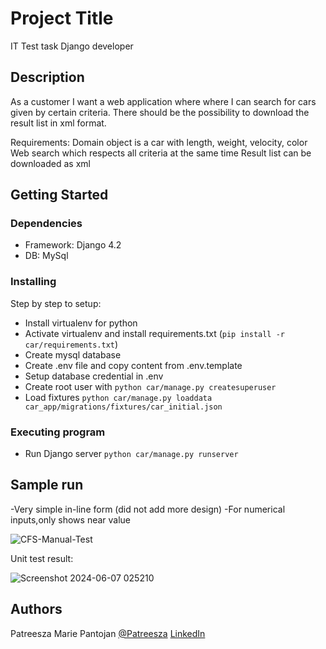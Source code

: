 # Project Title

IT Test task Django developer

## Description

As a customer I want a web application where where I can search for cars given by certain criteria.
There should be the possibility to download the result list in xml format.

Requirements:
    Domain object is a car with length, weight, velocity, color
    Web search which respects all criteria at the same time
    Result list can be downloaded as xml

## Getting Started

### Dependencies

- Framework: Django 4.2
- DB: MySql 

### Installing

Step by step to setup:

- Install virtualenv for python
- Activate virtualenv and install requirements.txt (`pip install -r car/requirements.txt`)
- Create mysql database
- Create .env file and copy content from .env.template
- Setup database credential in .env 
- Create root user with `python car/manage.py createsuperuser`
- Load fixtures `python car/manage.py loaddata car_app/migrations/fixtures/car_initial.json`

### Executing program

- Run Django server `python car/manage.py runserver` 


## Sample run

-Very simple in-line form (did not add more design)
-For numerical inputs,only shows near value

![CFS-Manual-Test](https://github.com/Patreesza/car-filter-system/assets/35329479/9e446ded-c857-4e4d-9ff7-021bb369e123)

Unit test result: 

![Screenshot 2024-06-07 025210](https://github.com/Patreesza/car-filter-system/assets/35329479/d0999d98-1aee-4c09-9898-e0bf29d957c4)


## Authors

Patreesza Marie Pantojan
[@Patreesza](https://github.com/Patreesza)
[LinkedIn](https://www.linkedin.com/in/patreesza-marie-pantojan/)
